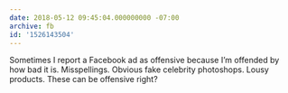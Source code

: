 ```yaml
---
date: 2018-05-12 09:45:04.000000000 -07:00
archive: fb
id: '1526143504'
---
```


Sometimes I report a Facebook ad as offensive because I’m offended by how bad it is. Misspellings. Obvious fake celebrity photoshops. Lousy products. These can be offensive right?
